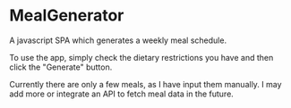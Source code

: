 # MealGenerator
A javascript SPA which generates a weekly meal schedule.

To use the app, simply check the dietary restrictions you have and then click the "Generate" button.

Currently there are only a few meals, as I have input them manually. I may add more or integrate an API to fetch meal data in the future.

